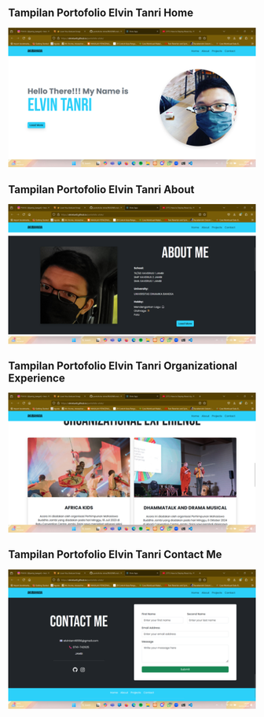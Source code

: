 ## Tampilan Portofolio Elvin Tanri Home
![alt text](https://github.com/elvintan8/portofolio-elvin/blob/main/public/1.png?raw=true)

## Tampilan Portofolio Elvin Tanri About
![alt text](https://github.com/elvintan8/portofolio-elvin/blob/main/public/2.png?raw=true)

## Tampilan Portofolio Elvin Tanri Organizational Experience
![alt text](https://github.com/elvintan8/portofolio-elvin/blob/main/public/3.png?raw=true)

## Tampilan Portofolio Elvin Tanri Contact Me
![alt text](https://github.com/elvintan8/portofolio-elvin/blob/main/public/4.png?raw=true)




